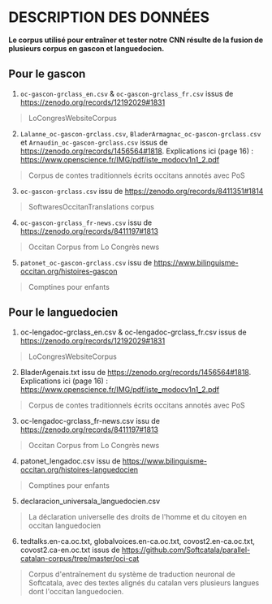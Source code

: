 # DESCRIPTION DES DONNÉES

**Le corpus utilisé pour entraîner et tester notre CNN résulte de la fusion de plusieurs corpus en gascon et languedocien.**

## Pour le gascon

1. `oc-gascon-grclass_en.csv` & `oc-gascon-grclass_fr.csv` issus de https://zenodo.org/records/12192029#1831
> LoCongresWebsiteCorpus

2. `Lalanne_oc-gascon-grclass.csv`, `BladerArmagnac_oc-gascon-grclass.csv` et `Arnaudin_oc-gascon-grclass.csv` issus de https://zenodo.org/records/1456564#1818. Explications ici (page 16) : https://www.openscience.fr/IMG/pdf/iste_modocv1n1_2.pdf
>  Corpus de contes traditionnels écrits occitans annotés avec PoS

3. `oc-gascon-grclass.csv` issu de https://zenodo.org/records/8411351#1814
> SoftwaresOccitanTranslations corpus

4. `oc-gascon-grclass_fr-news.csv` issu de https://zenodo.org/records/8411197#1813
>  Occitan Corpus from Lo Congrès news

5. `patonet_oc-gascon-grclass.csv` issu de https://www.bilinguisme-occitan.org/histoires-gascon
> Comptines pour enfants



## Pour le languedocien

1. oc-lengadoc-grclass_en.csv & oc-lengadoc-grclass_fr.csv issus de https://zenodo.org/records/12192029#1831
> LoCongresWebsiteCorpus

2. BladerAgenais.txt issu de https://zenodo.org/records/1456564#1818. Explications ici (page 16) : https://www.openscience.fr/IMG/pdf/iste_modocv1n1_2.pdf
>  Corpus de contes traditionnels écrits occitans annotés avec PoS

3. oc-lengadoc-grclass_fr-news.csv issu de https://zenodo.org/records/8411197#1813
>  Occitan Corpus from Lo Congrès news

4. patonet_lengadoc.csv issu de https://www.bilinguisme-occitan.org/histoires-languedocien
> Comptines pour enfants

5. declaracion_universala_languedocien.csv
> La déclaration universelle des droits de l'homme et du citoyen en occitan languedocien

6. tedtalks.en-ca.oc.txt, globalvoices.en-ca.oc.txt, covost2.en-ca.oc.txt, covost2.ca-en.oc.txt issus de https://github.com/Softcatala/parallel-catalan-corpus/tree/master/oci-cat
> Corpus d'entraînement du système de traduction neuronal de Softcatala, avec des textes alignés du catalan vers plusieurs langues dont l'occitan languedocien.
